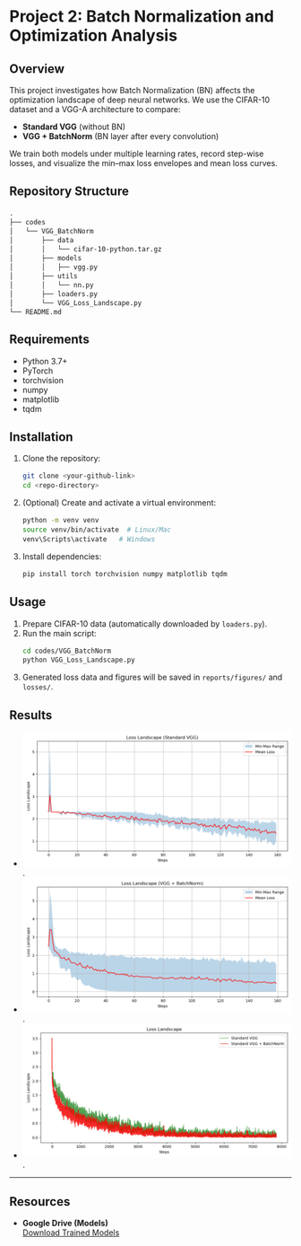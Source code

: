 # Project 2: Batch Normalization and Optimization Analysis

## Overview
This project investigates how Batch Normalization (BN) affects the optimization landscape of deep neural networks. We use the CIFAR-10 dataset and a VGG-A architecture to compare:
- **Standard VGG** (without BN)
- **VGG + BatchNorm** (BN layer after every convolution)

We train both models under multiple learning rates, record step-wise losses, and visualize the min–max loss envelopes and mean loss curves.

## Repository Structure
```
.
├── codes
│   └── VGG_BatchNorm
│       ├── data
│       │   └── cifar-10-python.tar.gz
│       ├── models
│       │   ├── vgg.py
│       ├── utils
│       │   └── nn.py
│       ├── loaders.py
│       └── VGG_Loss_Landscape.py
└── README.md
```

## Requirements
- Python 3.7+
- PyTorch
- torchvision
- numpy
- matplotlib
- tqdm

## Installation
1. Clone the repository:
   ```bash
   git clone <your-github-link>
   cd <repo-directory>
   ```
2. (Optional) Create and activate a virtual environment:
   ```bash
   python -m venv venv
   source venv/bin/activate  # Linux/Mac
   venv\Scripts\activate   # Windows
   ```
3. Install dependencies:
   ```bash
   pip install torch torchvision numpy matplotlib tqdm
   ```

## Usage
1. Prepare CIFAR-10 data (automatically downloaded by `loaders.py`).
2. Run the main script:
   ```bash
   cd codes/VGG_BatchNorm
   python VGG_Loss_Landscape.py
   ```
3. Generated loss data and figures will be saved in `reports/figures/` and `losses/`.

## Results
- ![Loss envelope for Standard VGG](loss_landscape_nobn.png).
- ![Loss envelope for VGG + BatchNorm](loss_landscape_bn.png).
- ![Mean loss comparison](loss_landscape_comparison.png).

---

## Resources

- **Google Drive (Models)**  
  [Download Trained Models](https://drive.google.com/drive/folders/1nhPALXKxsfLPDJ7yVDPwLUtKowThy3r1?usp=sharing)
